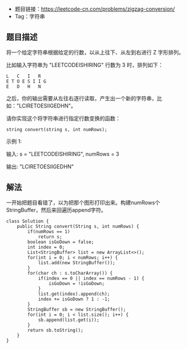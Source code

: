 ## 

- 题目链接：https://leetcode-cn.com/problems/zigzag-conversion/
- Tag：字符串

## 题目描述
将一个给定字符串根据给定的行数，以从上往下、从左到右进行 Z 字形排列。

比如输入字符串为 "LEETCODEISHIRING" 行数为 3 时，排列如下：
```
L   C   I   R
E T O E S I I G
E   D   H   N
```

之后，你的输出需要从左往右逐行读取，产生出一个新的字符串，比如："LCIRETOESIIGEDHN"。

请你实现这个将字符串进行指定行数变换的函数：
```
string convert(string s, int numRows);
```
示例 1:

输入: s = "LEETCODEISHIRING", numRows = 3

输出: "LCIRETOESIIGEDHN"


## 解法
一开始把题目看错了，以为把那个图形打印出来。构建numRows个StringBuffer，然后来回遍历append字符。
```
class Solution {
    public String convert(String s, int numRows) {
        if(numRows == 1)
            return s;
        boolean isGoDown = false;
        int index = 0;
        List<StringBuffer> list = new ArrayList<>();
        for(int i = 0; i < numRows; i++) {
            list.add(new StringBuffer());
        }
        for(char ch : s.toCharArray()) {
            if(index == 0 || index == numRows - 1) {
                isGoDown = !isGoDown;
            }
            list.get(index).append(ch);
            index += isGoDown ? 1 : -1;
        }
        StringBuffer sb = new StringBuffer();
        for(int i = 0; i < list.size(); i++) {
            sb.append(list.get(i));
        }
        return sb.toString();
    }
}

```